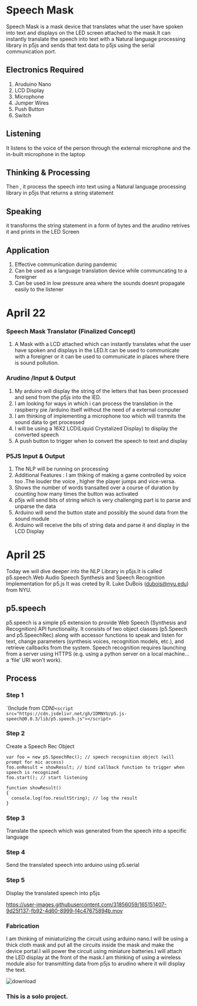 # Speech Mask 



Speech Mask is a mask device that translates what the user have spoken into text and displays
on the LED screen attached to the mask.It can instantly translate the speech into 
text with a Natural language processing library in p5js and sends that text data to p5js using the 
serial communication port.

## Electronics Required

1. Aruduino Nano 
2. LCD Display
3. Microphone
4. Jumper Wires
5. Push Button 
6. Switch


## Listening 
It listens to the voice of the person through the external microphone and the in-built microphone in the laptop 

## Thinking & Processing 
Then , it process the speech into text using a Natural language processing library in p5js that returns a string statement 


## Speaking 
it transforms the string statement in a form of bytes and the arudino retrives it and prints in the LED Screen


## Application 
1. Effective communication during pandemic 
2. Can be used as a language translation device while communcating to a foreigner 
3. Can be used in low pressure area where the sounds doesnt propagate easily to the listener




# April 22



### Speech Mask Translator (Finalized Concept)
1. A Mask with a LCD attached which can instantly translates what the user have spoken and displays in the LED.It can be used to communicate with a foreigner or it can be used to communicate in places where there is sound pollution.


### Arudino /Input & Output
1. My arduino will display the string of the letters that has been processed and send from the p5js into the lED.
2. I am looking for ways in which i can process the translation in the raspberry pie /arduino itself without the need of a external computer 
3. I am thinking of implementing a microphone too which will tranmits the sound data to get processed
4. I will be using a 16X2 LCD(Liquid Crystalized Display) to display the converted speech 
5. A push button to trigger when to convert the speech to text and display


### P5JS Input & Output 
1. The NLP will be running on processing
2. Additional Features : I am thiking of making a game controlled by voice too .The louder the voice , higher the player jumps and vice-versa.
3. Shows the number of words transalted over a course of duration by counting how many times the button was activated
4. p5js will send bits of string which is very challenging part is to parse and unparse the data
5. Arduino will send the button state and possibly the sound data from the sound module
6. Arduino will receive the bits of string data and parse it and display in the LCD Display 


# April 25
Today we will dive deeper into the NLP Library in p5js.It is called p5.speech.Web Audio Speech Synthesis and Speech Recognition Implementation for p5.js 
It was creted by R. Luke DuBois (dubois@nyu.edu) from NYU.

## p5.speech

p5.speech is a simple p5 extension to provide Web Speech (Synthesis and Recognition) API functionality. It consists of two object classes (p5.Speech and p5.SpeechRec) along with accessor functions to speak and listen for text, change parameters (synthesis voices, recognition models, etc.), and retrieve callbacks from the system.
Speech recognition requires launching from a server using HTTPS (e.g. using a python server on a local machine… a ‘file’ URI won’t work).


## Process 
### Step 1
`(Include from CDN)````<script src="https://cdn.jsdelivr.net/gh/IDMNYU/p5.js-speech@0.0.3/lib/p5.speech.js"></script>````

### Step 2 
 Create a Speech Rec Object 

````
var foo = new p5.SpeechRec(); // speech recognition object (will prompt for mic access)
foo.onResult = showResult; // bind callback function to trigger when speech is recognized
foo.start(); // start listening

function showResult()
{
  console.log(foo.resultString); // log the result
}
````

### Step 3 
Translate the speech which was generated from the speech into a specific language

### Step 4
Send the translated speech into arduino using p5.serial

### Step 5
Display the translated speech into p5js



https://user-images.githubusercontent.com/31856059/165151407-9d25f137-fb92-4d60-8999-f4c47675894b.mov




### Fabrication 

I am thinking of miniaturizing the circuit using arduino nano.I will be using a thick cloth mask and put all the circuits inside the mask and make the device portal.I will power the circuit using miniature batteries.I will attach the LED display at the front of the mask.I am thinking of using a wireless module also for transmitting data from p5js to arudino where it will display the text.

![download](https://user-images.githubusercontent.com/31856059/165151471-40971e46-93e7-42ba-aeef-02a567c7880c.jpeg)









### This is a solo project.
